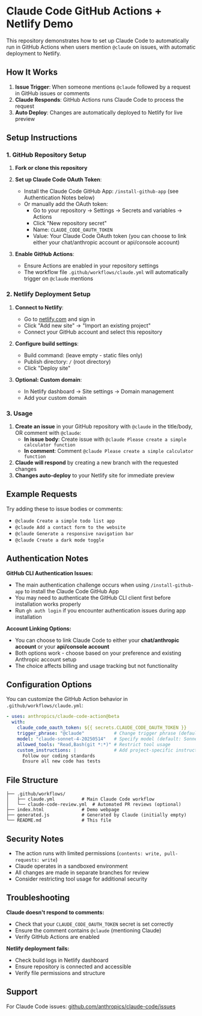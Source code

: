 # Claude Code GitHub Actions + Netlify Demo

This repository demonstrates how to set up Claude Code to automatically run in GitHub Actions when users mention `@claude` on issues, with automatic deployment to Netlify.

## How It Works

1. **Issue Trigger**: When someone mentions `@claude` followed by a request in GitHub issues or comments
2. **Claude Responds**: GitHub Actions runs Claude Code to process the request
3. **Auto Deploy**: Changes are automatically deployed to Netlify for live preview

## Setup Instructions

### 1. GitHub Repository Setup

1. **Fork or clone this repository**
2. **Set up Claude Code OAuth Token**:
   - Install the Claude Code GitHub App: `/install-github-app` (see Authentication Notes below)
   - Or manually add the OAuth token:
     - Go to your repository → Settings → Secrets and variables → Actions
     - Click "New repository secret"
     - Name: `CLAUDE_CODE_OAUTH_TOKEN`
     - Value: Your Claude Code OAuth token (you can choose to link either your chat/anthropic account or api/console account)

3. **Enable GitHub Actions**:
   - Ensure Actions are enabled in your repository settings
   - The workflow file `.github/workflows/claude.yml` will automatically trigger on `@claude` mentions

### 2. Netlify Deployment Setup

1. **Connect to Netlify**:
   - Go to [netlify.com](https://netlify.com) and sign in
   - Click "Add new site" → "Import an existing project"
   - Connect your GitHub account and select this repository

2. **Configure build settings**:
   - Build command: (leave empty - static files only)
   - Publish directory: `/` (root directory)
   - Click "Deploy site"

3. **Optional: Custom domain**:
   - In Netlify dashboard → Site settings → Domain management
   - Add your custom domain

### 3. Usage

1. **Create an issue** in your GitHub repository with `@claude` in the title/body, OR comment with `@claude`:
   - **In issue body**: Create issue with `@claude Please create a simple calculator function`
   - **In comment**: Comment `@claude Please create a simple calculator function`
2. **Claude will respond** by creating a new branch with the requested changes
3. **Changes auto-deploy** to your Netlify site for immediate preview

## Example Requests

Try adding these to issue bodies or comments:

- `@claude Create a simple todo list app`
- `@claude Add a contact form to the website`
- `@claude Generate a responsive navigation bar`
- `@claude Create a dark mode toggle`

## Authentication Notes

**GitHub CLI Authentication Issues:**
- The main authentication challenge occurs when using `/install-github-app` to install the Claude Code GitHub App
- You may need to authenticate the GitHub CLI client first before installation works properly
- Run `gh auth login` if you encounter authentication issues during app installation

**Account Linking Options:**
- You can choose to link Claude Code to either your **chat/anthropic account** or your **api/console account**
- Both options work - choose based on your preference and existing Anthropic account setup
- The choice affects billing and usage tracking but not functionality

## Configuration Options

You can customize the GitHub Action behavior in `.github/workflows/claude.yml`:

```yaml
- uses: anthropics/claude-code-action@beta
  with:
    claude_code_oauth_token: ${{ secrets.CLAUDE_CODE_OAUTH_TOKEN }}
    trigger_phrase: "@claude"           # Change trigger phrase (default: @claude)
    model: "claude-sonnet-4-20250514"   # Specify model (default: Sonnet 4)
    allowed_tools: "Read,Bash(git *:*)" # Restrict tool usage
    custom_instructions: |              # Add project-specific instructions
      Follow our coding standards
      Ensure all new code has tests
```

## File Structure

```
├── .github/workflows/
│   ├── claude.yml          # Main Claude Code workflow
│   └── claude-code-review.yml  # Automated PR reviews (optional)
├── index.html              # Demo webpage
├── generated.js            # Generated by Claude (initially empty)
└── README.md               # This file
```

## Security Notes

- The action runs with limited permissions (`contents: write, pull-requests: write`)
- Claude operates in a sandboxed environment
- All changes are made in separate branches for review
- Consider restricting tool usage for additional security

## Troubleshooting

**Claude doesn't respond to comments:**
- Check that your `CLAUDE_CODE_OAUTH_TOKEN` secret is set correctly
- Ensure the comment contains `@claude` (mentioning Claude)
- Verify GitHub Actions are enabled

**Netlify deployment fails:**
- Check build logs in Netlify dashboard
- Ensure repository is connected and accessible
- Verify file permissions and structure

## Support

For Claude Code issues: [github.com/anthropics/claude-code/issues](https://github.com/anthropics/claude-code/issues)